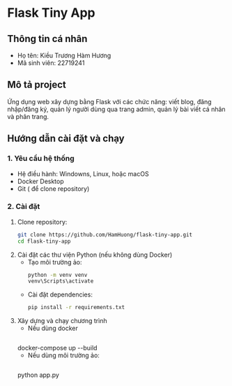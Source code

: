 # Flask Tiny App

## Thông tin cá nhân
- Họ tên: Kiều Trương Hàm Hương
- Mã sinh viên: 22719241

## Mô tả project
Ứng dụng web xây dựng bằng Flask với các chức năng: viết blog, đăng nhập/đăng ký, quản lý người dùng qua trang admin, quản lý bài viết cá nhân và phân trang.

## Hướng dẫn cài đặt và chạy
### 1. Yêu cầu hệ thống
- Hệ điều hành: Windowns, Linux, hoặc macOS
- Docker Desktop
- Git ( để clone repository)
### 2. Cài đặt
1. Clone repository:
   ```bash
   git clone https://github.com/HamHuong/flask-tiny-app.git
   cd flask-tiny-app

2. Cài đặt các thư viện Python (nếu không dùng Docker)
   - Tạo môi trường ảo:
     ``` bash
     python -m venv venv
     venv\Scripts\activate
   -  Cài đặt dependencies:
      ``` bash
      pip install -r requirements.txt

3. Xây dựng và chạy chương trình
   - Nếu dùng docker
      ``` bash
    docker-compose up --build
   - Nếu dùng môi trường ảo:
     ``` bash
    python app.py
   
